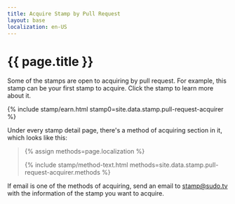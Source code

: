 ```yaml
---
title: Acquire Stamp by Pull Request
layout: base
localization: en-US
---
```


# {{ page.title }}

Some of the stamps are open to acquiring by pull request. For example, this stamp can be your first stamp to acquire. Click the stamp to learn more about it.

{% include stamp/earn.html
    stamp0=site.data.stamp.pull-request-acquirer
%}

Under every stamp detail page, there's a method of acquiring section in it, which looks like this:

<blockquote>
{% assign methods=page.localization %}

{% include stamp/method-text.html
    methods=site.data.stamp.pull-request-acquirer.methods
%}
</blockquote>

If email is one of the methods of acquiring, send an email to [stamp@sudo.tv](mailto://stamp@sudo.tv) with the information of the stamp you want to acquire.
